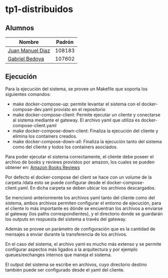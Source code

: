 # tp1-distribuidos

## Alumnos

| Nombre                                                        | Padrón |
| ------------------------------------------------------------- | ------ |
| [Juan Manuel Diaz](https://github.com/Diaz-Manuel)            | 108183 |
| [Gabriel Bedoya](https://github.com/gabibema)                 | 107602 |


## Ejecución

Para la ejecución del sistema, se provee un Makefile que soporta los siguientes comandos:
* make docker-compose-up: permite levantar el sistema con el docker-compose-dev.yaml provisto en el repositorio
* make docker-compose-client: Permite ejecutar un cliente y conectarse al sistema mediante el gateway. El archivo yaml que utiliza es docker-compose-client.yaml
* make docker-compose-down-client: Finaliza la ejecución del cliente y elimina los containers creados.
* make docker-compose-down-all: Finaliza la ejecución tanto del sistema como del cliente y todos los containers asociados.

Para poder ejecutar el sistema correctamente, el cliente debe poseer el archivo de books y reviews provistos por amazon, los cuales se pueden obtener en: [Amazon Books Reviews](https://www.kaggle.com/datasets/mohamedbakhet/amazon-books-reviews)

Por defecto el docker-compose del client se hace con un volume de la carpeta /data esto se puede configurar desde el docker-compose-client.yaml. En dicha carpeta se deben ubicar los archivos descargados.

Se mencionó anteriormente los archivos yaml tanto del cliente como del sistema, ambos archivos permiten configurar el entorno de ejecución, para el cliente lo más importante es dónde se encuentran los archivos a enviarse al gateway (los paths correspondientes), y el directorio donde se guardarán los outputs en respuesta del sistema a través del gateway.

Además se provee un parámetro de configuración que es la cantidad de mensajes a enviar durante la transferencia de los archivos.

En el caso del sistema, el archivo yaml es mucho más extenso y se permite configurar aspectos más ligados a la arquitectura y por ejemplo queues/exchanges internos que maneja el sistema.

El output del sistema se escribe en archivos, cuyo directorio destino también puede ser configurado desde el yaml del cliente.
